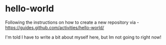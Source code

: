 # hello-world
Following the instructions on how to create a new repository via - https://guides.github.com/activities/hello-world/

I'm told I have to write a bit about myself here, but Im not going to right now!
